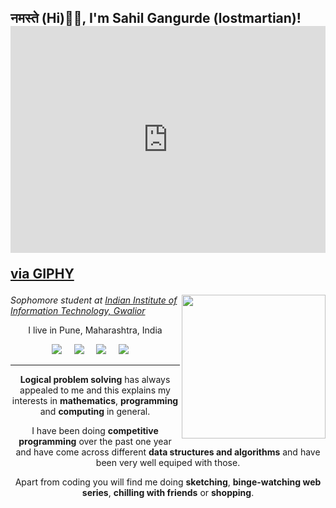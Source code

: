 <h2>नमस्ते (Hi)🙏🏻, I'm Sahil Gangurde (lostmartian)! <div style="width:100%;height:0;padding-bottom:72%;position:relative;"><iframe src="https://giphy.com/embed/IpeYSEZshTefe" width="100%" height="100%" style="position:absolute" frameBorder="0" class="giphy-embed" allowFullScreen></iframe></div><p><a href="https://giphy.com/gifs/computer-typing-nickelodeon-IpeYSEZshTefe">via GIPHY</a></p></h2>
<img align='right' src="https://media.giphy.com/media/M9gbBd9nbDrOTu1Mqx/giphy.gif" width="230">
<p><em>Sophomore student at <a href="http://www.iiitm.ac.in">Indian Institute of Information Technology, Gwalior</a>
</em></p>

<p align='center'>
  I live in Pune, Maharashtra, India</b> 
</p>

<p align='center'>
  <a href="https://twitter.com/lost_martian_"><img src="https://img.shields.io/badge/twitter-%231DA1F2.svg?&style=for-the-badge&logo=twitter&logoColor=white" /></a>&nbsp;&nbsp;&nbsp;&nbsp;
  <a href="mailto:sahilgangurde08@gmail.com"><img src="https://img.shields.io/badge/gmail-%23D14836.svg?&style=for-the-badge&logo=gmail&logoColor=white" /></a>&nbsp;&nbsp;&nbsp;&nbsp;
  <a href="https://www.linkedin.com/in/sahil-gangurde-189640190/"><img src="https://img.shields.io/badge/linkedin-%230077B5.svg?&style=for-the-badge&logo=linkedin&logoColor=white" /></a>&nbsp;&nbsp;&nbsp;&nbsp;
  <a href="https://www.instagram.com/_lostmartian_/"><img src="	https://img.shields.io/badge/instagram-%23E4405F.svg?&style=for-the-badge&logo=instagram&logoColor=white" /></a>&nbsp;&nbsp;&nbsp;&nbsp;
</p>

<hr>

<p align='center'>
  <b>Logical problem solving</b> has always appealed to me and this explains my interests in <b>mathematics</b>, <b>programming</b> and <b>computing</b> in general. 
</p>

<p align='center'>
  I have been doing <b>competitive programming</b> over the past one year and have come across different <b>data structures and algorithms</b> and have been very well equiped with those.
</p>


<p align='center'>
  Apart from coding you will find me doing <b>sketching</b>, <b>binge-watching web series</b>, <b>chilling with friends</b> or <b>shopping</b>.
</p>

